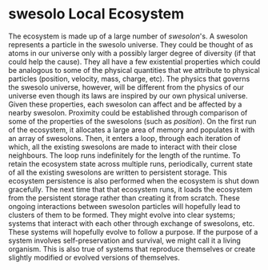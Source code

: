 # swesolo Local Ecosystem
The ecosystem is made up of a large number of _swesolon_'s. A swesolon represents a particle in the swesolo universe. They could be thought of as atoms in our universe only with a possibly larger degree of diversity (if that could help the cause). They all have a few existential properties which could be analogous to some of the physical quantities that we attribute to physical particles (position, velocity, mass, charge, etc). The physics that governs the swesolo universe, however, will be different from the physics of our universe even though its laws are inspired by our own physical universe. Given these properties, each swesolon can affect and be affected by a nearby swesolon. Proximity could be established through comparison of some of the properties of the swesolons (such as _position_).
On the first run of the ecosystem, it allocates a large area of memory and populates it with an array of swesolons. Then, it enters a loop, through each iteration of which, all the existing swesolons are made to interact with their close neighbours. The loop runs indefinitely for the length of the runtime. To retain the ecosystem state across multiple runs, periodically, current state of all the existing swesolons are written to persistent storage. This ecosystem persistence is also performed when the ecosystem is shut down gracefully. The next time that that ecosystem runs, it loads the ecosystem from the persistent storage rather than creating it from scratch.
These ongoing interactions between swesolon particles will hopefully lead to clusters of them to be formed. They might evolve into clear systems; systems that interact with each other through exchange of swesolons, etc. These systems will hopefully evolve to follow a purpose. If the purpose of a system involves self-preservation and survival, we might call it a living organism. This is also true of systems that reproduce themselves or create slightly modified or evolved versions of themselves.